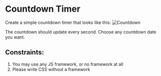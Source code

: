 # Countdown Timer

Create a simple countdown timer that looks like this:
![Countdown](https://camo.githubusercontent.com/6d29714bcdf553e8aef97c2854290916e95c7d2b/68747470733a2f2f692e696d6775722e636f6d2f37386a567958502e706e67 "Countdown Timer")

The countdown should update every second. Choose any countdown date you want.

## Constraints:
1. You may use any JS framework, or no framework at all
1. Please write CSS without a framework
